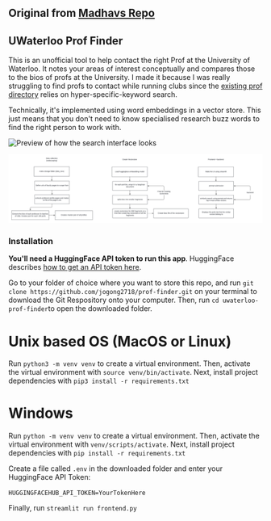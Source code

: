 ## Original from [Madhavs Repo](https://github.com/Madhav-Malhotra/uwaterloo-prof-finder)

## UWaterloo Prof Finder

This is an unofficial tool to help contact the right Prof at the University of Waterloo. It notes your areas of interest conceptually and compares those to the bios of profs at the University. I made it because I was really struggling to find profs to contact while running clubs since the [existing prof directory](https://experts.uwaterloo.ca/) relies on hyper-specific-keyword search.

Technically, it's implemented using word embeddings in a vector store. This just means that you don't need to know specialised research buzz words to find the right person to work with. 

![Preview of how the search interface looks](./preview.jpeg)

![Schematic of the projecy](./schematic.png)

### Installation
**You'll need a HuggingFace API token to run this app**. HuggingFace describes [how to get an API token here](https://huggingface.co/docs/api-inference/quicktour#get-your-api-token).

Go to your folder of choice where you want to store this repo, and run `git clone https://github.com/jogong2718/prof-finder.git` on your terminal to download the Git Respository onto your computer. Then, run `cd uwaterloo-prof-finder`to open the downloaded folder. 


# Unix based OS (MacOS or Linux)
Run `python3 -m venv venv` to create a virtual environment. Then, activate the virtual environment with `source venv/bin/activate`. Next, install project dependencies with `pip3 install -r requirements.txt`

# Windows
Run `python -m venv venv` to create a virtual environment. Then, activate the virtual environment with `venv/scripts/activate`. Next, install project dependencies with `pip install -r requirements.txt`

Create a file called `.env` in the downloaded folder and enter your HuggingFace API Token: 
```.env
HUGGINGFACEHUB_API_TOKEN=YourTokenHere
```

Finally, run `streamlit run frontend.py`
